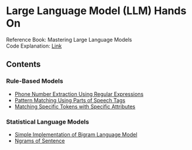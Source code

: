 # Large Language Model (LLM) Hands On

Reference Book: Mastering Large Language Models<br>
Code Explanation: [Link](https://chatgpt.com/share/c9859544-85b4-4cbc-9998-015096c9e627)

## Contents
### Rule-Based Models
*    [Phone Number Extraction Using Regular Expressions](https://github.com/Mahiyat/llm-hands-on/blob/master/Rule-Based%20Models/Phone%20Number%20Extractor.ipynb)
*    [Pattern Matching Using Parts of Speech Tags](https://github.com/Mahiyat/llm-hands-on/blob/master/Rule-Based%20Models/Pattern%20Matching%20Using%20Parts%20of%20Speech%20Tags.ipynb)
*    [Matching Specific Tokens with Specific Attributes](https://github.com/Mahiyat/llm-hands-on/blob/master/Rule-Based%20Models/Matching%20Specific%20Tokens%20with%20Specific%20Attributes.ipynb)

### Statistical Language Models
*    [Simple Implementation of Bigram Language Model](https://github.com/Mahiyat/llm-hands-on/blob/master/Statistical%20Language%20Models/Simple%20Implementation%20of%20Bigram%20LM.ipynb)
*    [Ngrams of Sentence](https://github.com/Mahiyat/llm-hands-on/blob/master/Statistical%20Language%20Models/Ngrams%20of%20Sentence.ipynb)